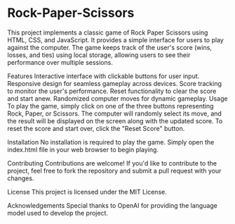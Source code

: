 # Rock-Paper-Scissors
This project implements a classic game of Rock Paper Scissors using HTML, CSS, and JavaScript. It provides a simple interface for users to play against the computer. The game keeps track of the user's score (wins, losses, and ties) using local storage, allowing users to see their performance over multiple sessions.

Features
Interactive interface with clickable buttons for user input.
Responsive design for seamless gameplay across devices.
Score tracking to monitor the user's performance.
Reset functionality to clear the score and start anew.
Randomized computer moves for dynamic gameplay.
Usage
To play the game, simply click on one of the three buttons representing Rock, Paper, or Scissors. The computer will randomly select its move, and the result will be displayed on the screen along with the updated score. To reset the score and start over, click the "Reset Score" button.

Installation
No installation is required to play the game. Simply open the index.html file in your web browser to begin playing.

Contributing
Contributions are welcome! If you'd like to contribute to the project, feel free to fork the repository and submit a pull request with your changes.

License
This project is licensed under the MIT License.

Acknowledgements
Special thanks to OpenAI for providing the language model used to develop the project.

